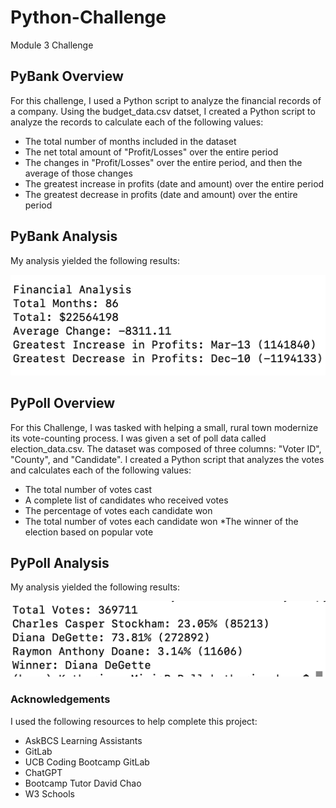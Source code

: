 # Python-Challenge
Module 3 Challenge

## PyBank Overview
For this challenge, I used a Python script to analyze the financial records of a company. Using the budget_data.csv datset, I created a Python script to analyze the records to calculate each of the following values:
* The total number of months included in the dataset
* The net total amount of "Profit/Losses" over the entire period
* The changes in "Profit/Losses" over the entire period, and then the average of those changes
* The greatest increase in profits (date and amount) over the entire period
* The greatest decrease in profits (date and amount) over the entire period


 ## PyBank Analysis
My analysis yielded the following results:

![](https://github.com/Houdini24/Python-Challenge/blob/main/PyBank/Analysis/PyBank%20Financial%20Analysis.png)

## PyPoll Overview
For this Challenge, I was tasked with helping a small, rural town modernize its vote-counting process. I was given a set of poll data called election_data.csv. The dataset was composed of three columns: "Voter ID", "County", and "Candidate". I created a Python script that analyzes the votes and calculates each of the following values:
* The total number of votes cast
* A complete list of candidates who received votes
* The percentage of votes each candidate won
* The total number of votes each candidate won
*The winner of the election based on popular vote

## PyPoll Analysis
My analysis yielded the following results:

![](https://github.com/Houdini24/Python-Challenge/blob/main/PyPoll/Analysis/PyPoll%20Election%20Results.png)

### Acknowledgements
I used the following resources to help complete this project:

* AskBCS Learning Assistants
* GitLab
* UCB Coding Bootcamp GitLab
* ChatGPT
* Bootcamp Tutor David Chao
* W3 Schools

